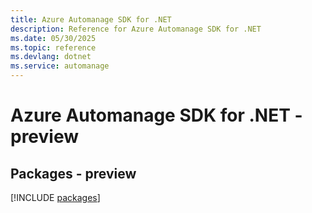 ```yaml
---
title: Azure Automanage SDK for .NET
description: Reference for Azure Automanage SDK for .NET
ms.date: 05/30/2025
ms.topic: reference
ms.devlang: dotnet
ms.service: automanage
---
```

# Azure Automanage SDK for .NET - preview
## Packages - preview
[!INCLUDE [packages](automanage-index.md)]